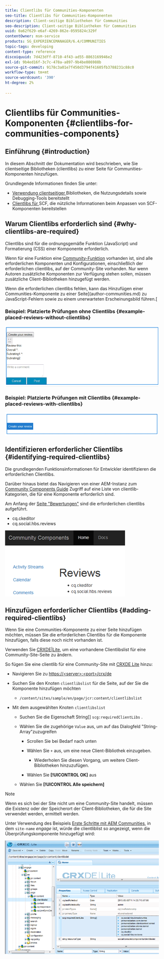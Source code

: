 ```yaml
---
title: Clientlibs für Communities-Komponenten
seo-title: Clientlibs für Communities-Komponenten
description: Client-seitige Bibliotheken für Communities
seo-description: Client-seitige Bibliotheken für Communities
uuid: 0a62f629-e6af-4269-862e-0595824c329f
contentOwner: msm-service
products: SG_EXPERIENCEMANAGER/6.4/COMMUNITIES
topic-tags: developing
content-type: reference
discoiquuid: 7d423dff-8710-4f43-ad55-8863169946e2
exl-id: 9b4ed16f-3c7c-478a-a897-9b4be086988b
source-git-commit: 9178c3a01e7f450d3794f41605fb3788231c88c0
workflow-type: tm+mt
source-wordcount: '390'
ht-degree: 2%

---
```


# Clientlibs für Communities-Komponenten {#clientlibs-for-communities-components}

## Einführung {#introduction}

In diesem Abschnitt der Dokumentation wird beschrieben, wie Sie clientseitige Bibliotheken (clientlibs) zu einer Seite für Communities-Komponenten hinzufügen.

Grundlegende Informationen finden Sie unter:

* [Verwendung clientseitiger ](../../help/sites-developing/clientlibs.md) Bibliotheken, die Nutzungsdetails sowie Debugging-Tools bereitstellt
* [Clientlibs für ](client-customize.md#clientlibs) SCF, die nützliche Informationen beim Anpassen von SCF-Komponenten bereitstellen

## Warum Clientlibs erforderlich sind {#why-clientlibs-are-required}

Clientlibs sind für die ordnungsgemäße Funktion (JavaScript) und Formatierung (CSS) einer Komponente erforderlich.

Wenn für eine Funktion eine [Community-Funktion](functions.md) vorhanden ist, sind alle erforderlichen Komponenten und Konfigurationen, einschließlich der erforderlichen clientlibs, auf der Community-Site vorhanden. Nur wenn Autoren zusätzliche Komponenten zur Verfügung stehen sollen, müssen zusätzliche Client-Bibliotheken hinzugefügt werden.

Wenn die erforderlichen clientlibs fehlen, kann das Hinzufügen einer Communities-Komponente zu einer Seite](author-communities.md) zu JavaScript-Fehlern sowie zu einem unerwarteten Erscheinungsbild führen.[

### Beispiel: Platzierte Prüfungen ohne Clientlibs {#example-placed-reviews-without-clientlibs}

![chlimage_1-244](assets/chlimage_1-244.png)

### Beispiel: Platzierte Prüfungen mit Clientlibs {#example-placed-reviews-with-clientlibs}

![chlimage_1-245](assets/chlimage_1-245.png)

## Identifizieren erforderlicher Clientlibs {#identifying-required-clientlibs}

Die grundlegenden Funktionsinformationen für Entwickler identifizieren die erforderlichen Clientlibs.

Darüber hinaus bietet das Navigieren von einer AEM-Instanz zum [Community Components Guide](components-guide.md) Zugriff auf eine Liste von clientlib-Kategorien, die für eine Komponente erforderlich sind.

Am Anfang der [Seite &quot;Bewertungen&quot;](http://localhost:4502/content/community-components/en/reviews.html) sind die erforderlichen clientlibs aufgeführt.

* cq.ckeditor
* cq.social.hbs.reviews

![chlimage_1-246](assets/chlimage_1-246.png)

## Hinzufügen erforderlicher Clientlibs {#adding-required-clientlibs}

Wenn Sie eine Communities-Komponente zu einer Seite hinzufügen möchten, müssen Sie die erforderlichen Clientlibs für die Komponente hinzufügen, falls diese noch nicht vorhanden ist.

Verwenden Sie [CRXDE|Lite](#using-crxde-lite), um eine vorhandene Clientlibslist für eine Community-Site-Seite zu ändern.

So fügen Sie eine clientlib für eine Community-Site mit [CRXDE Lite](../../help/sites-developing/developing-with-crxde-lite.md) hinzu:

* Navigieren Sie zu [https://&lt;server>:&lt;port>/crx/de](http://localhost:4502/crx/de)
* Suchen Sie den Knoten `clientlibslist` für die Seite, auf der Sie die Komponente hinzufügen möchten

   * `/content/sites/sample/en/page/jcr:content/clientlibslist`

* Mit dem ausgewählten Knoten `clientlibslist`

   * Suchen Sie die Eigenschaft String[] `scg:requiredClientLibs` .
   * Wählen Sie die zugehörige `Value` aus, um auf das Dialogfeld &quot;String-Array&quot;zuzugreifen

      * Scrollen Sie bei Bedarf nach unten
      * Wählen Sie `+` aus, um eine neue Client-Bibliothek einzugeben.

         * Wiederholen Sie diesen Vorgang, um weitere Client-Bibliotheken hinzuzufügen.
      * Wählen Sie **[!UICONTROL OK]** aus
   * Wählen Sie **[!UICONTROL Alle speichern]**



>[!NOTE]
>
>Wenn es sich bei der Site nicht um eine Community-Site handelt, müssen die Existenz oder der Speicherort der Client-Bibliotheken, die für die Site verwendet werden, ermittelt werden.

Unter Verwendung des Beispiels [Erste Schritte mit AEM Communities](getting-started.md), in dem `site-name` *engage* ist, würde die clientliblist so angezeigt, wenn die Überprüfungskomponente hinzugefügt wird:

![chlimage_1-247](assets/chlimage_1-247.png)
